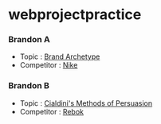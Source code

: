 # webprojectpractice

### Brandon A
- Topic : [Brand Archetype](docs/archetype.md)
- Competitor : [Nike](docs/competitors/nike/competitors.md)

### Brandon B
- Topic : [Cialdini's Methods of Persuasion](docs/cialdini.md)
- Competitor : [Rebok](docs/competitors/rebok/competitors.md)
